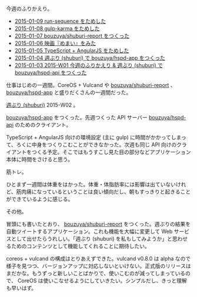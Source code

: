 今週のふりかえり。

- [2015-01-09 run-sequence をためした][2015-01-09]
- [2015-01-08 gulp-karma をためした][2015-01-08]
- [2015-01-07 bouzuya/shuburi-report をつくった][2015-01-07]
- [2015-01-06 映画『めまい』をみた][2015-01-06]
- [2015-01-05 TypeScript + AngularJS をためした][2015-01-05]
- [2015-01-04 週ぶり (shuburi) で bouzuya/hspd-app をつくった][2015-01-04]
- [2015-01-03 2015-W01 今週のふりかえり & 週ぶり (shuburi) で bouzuya/hspd-api をつくった][2015-01-03]

仕事はじめの一週間。CoreOS + Vulcand や [bouzuya/shuburi-report][] 、[bouzuya/hspd-app][] と盛りだくさんの一週間だった。

[週ぶり (shuburi)][shuburi] 2015-W02 。

[bouzuya/hspd-app][] をつくった。先週つくった API サーバー [bouzuya/hspd-api][] のためのクライアント。

TypeScript + AngularJS 向けの環境設定 (主に gulp) に時間がかかってしまって、ろくに中身をつくりこむことができなかった。次週も同じ API 向けのクライアントをつくる予定。そこではもうすこし見た目の部分などアプリケーション本体に時間をさけると思う。

筋トレ。

ひとまず一週間は体重をはかった。体重・体脂肪率には影響は出ていないけれど、筋肉痛になっているということは良い傾向だし、朝もすっきりと起きることができているように感じる。

その他。

冒頭にも書いたとおり、 [bouzuya/shuburi-report][] をつくった。週ぶりの結果を自動ツイートするアプリケーション。これも機能を大幅に変更して Web サービスとして出せたらうれしい。「週ぶり (shuburi) を私もしてみようか」と思わせるためのコンテンツとして機能してくれることに期待したい。

coreos + vulcand の構成はとりあえずできた。vulcand v0.8.0 は alpha なので様子を見つつ、バージョンアップに対応しないといけない。正式版のリリースはまだかな。もうずっと新しいことばかりで、使いこむのが減ってしまっているので、 CoreOS は使いこなせるようにしていきたい。シンプルだし、きっと理解も早いはず。

[shuburi]: http://shuburi.org
[bouzuya/shuburi-report]: https://github.com/bouzuya/shuburi-report
[bouzuya/hspd-app]: https://github.com/bouzuya/hspd-app
[bouzuya/hspd-api]: https://github.com/bouzuya/hspd-api
[2015-01-09]: https://blog.bouzuya.net/2015/01/09/
[2015-01-08]: https://blog.bouzuya.net/2015/01/08/
[2015-01-07]: https://blog.bouzuya.net/2015/01/07/
[2015-01-06]: https://blog.bouzuya.net/2015/01/06/
[2015-01-05]: https://blog.bouzuya.net/2015/01/05/
[2015-01-04]: https://blog.bouzuya.net/2015/01/04/
[2015-01-03]: https://blog.bouzuya.net/2015/01/03/
